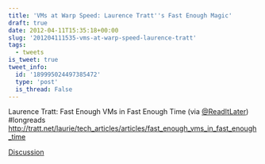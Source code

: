 ```yaml
---
title: 'VMs at Warp Speed: Laurence Tratt''s Fast Enough Magic'
draft: true
date: 2012-04-11T15:35:18+00:00
slug: '201204111535-vms-at-warp-speed-laurence-tratt'
tags:
  - tweets
is_tweet: true
tweet_info:
  id: '189995024497385472'
  type: 'post'
  is_thread: False
---
```




Laurence Tratt: Fast Enough VMs in Fast Enough Time (via [@ReadItLater](https://x.com/ReadItLater)) #longreads <http://tratt.net/laurie/tech_articles/articles/fast_enough_vms_in_fast_enough_time>

[Discussion](https://x.com/sytelus/status/189995024497385472)
